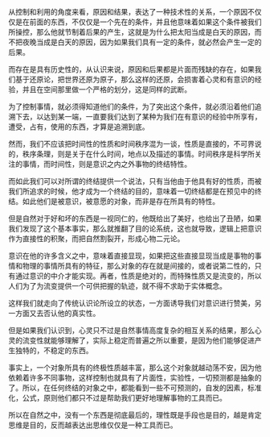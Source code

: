 <p data-pid="h52xCjbq">从控制和利用的角度来看，原因和结果，表达了一种技术性的关系，一个原因不仅仅是在前面的东西，不仅仅是一个先在的条件，并且他意味着如果这个条件被我们所操控，那么他就节制着后果的产生，这就是为什么把太阳当成是白天的原因，而不把夜晚当成是白天的原因，因为如果我们具有一定的条件，就必然会产生一定的后果。</p><p data-pid="NwDVAZlI">而存在是具有历史性的，从认识来说，原因和后果都是片面而残缺的存在，如果我们基于还原论，把世界还原为原子，那么这样的还原，会损害着心灵和有意识的经验，并且在空间那里做一个严格的划分，这是同样的武断。</p><p data-pid="4lPl8f5q">为了控制事情，就必须得知道他们的条件，为了突出这个条件，就必须沿着他们追溯下去，以达到某一端，一直要我们达到了某种为我们在有意识的经验中所享有，遭受，占有，使用的东西，才算是追溯到底。</p><p data-pid="c_V9dVgJ">然而，我们不应该把时间性的性质和时间秩序混为一谈，性质是直接的，不可界说的，秩序条理，则是关于在什么时间，地点以及描述的事情。时间秩序是科学所关注的事情，而时间性，则是意识之内之外事物的终结特性。</p><p data-pid="x2WZqZWl">而如此我们可以对所谓的终结提供一个说法，只有当他由于他具有好的性质，而被我们所追求的时候，他才成为一个终结的目的，意味着一切终结都是在预见中的终结。如此他们是被意识，被意愿的对象，而非是存在所具有的特性。</p><p data-pid="bzASpmbc">但是自然对于好和坏的东西是一视同仁的，他既给出了美好，也给出了丑陋，如果我们发现了这个基本事实，那么就推翻了目的论系统，这也就导致，逻辑上把意识作为直接性的积聚，而把自然割裂开，形成心物二元论。</p><p data-pid="oKAtASco">意识在他的许多含义之中，意味着直接显现，如果把这些直接显现当成是事物的事情和物理的事情所具有的特征，那么对象的存在就是间接的，或者说第二性的，只有通过意识的中介才能实现。再者，性质是绝对的，而特殊性质又是流变的，所以人们为了为流变提供一个可供把握的轨迹，就不得不求助于实体概念。</p><p data-pid="NqPKdlzH">这样我们就走向了传统认识论所设立的状态，一方面诱导我们对意识进行赞美，另一方面又去否认他的真实性。</p><p data-pid="e9stVXo_">但是如果我们认识到，心灵只不过是自然事情高度复杂的相互关系的结果，那么心灵的流变性就能够理解了，实际上稳定而普遍之所以重要，是因为他们能够促进产生独特的，不稳定的东西。</p><p data-pid="wFo4SnP-">事实上，一个对象所具有的终极性质越丰富，那么这个对象就越动荡不安，因为他依赖着许多不同事物，这样控制也就具有了片面性，实验性，一切预测都是抽象的了。所以，在任何终结的对象之中，都能看到一些不可预测的，自发的因素，标准化，公式，原则他们都只不过是帮助我们更好地理解事物的工具而已。</p><p data-pid="a5BsEiP9">所以在自然之中，没有一个东西是彻底最后的，理性既是手段也是目的，越是肯定思维是目的，反而越表达出思维仅仅是一种工具而已。</p><p></p>